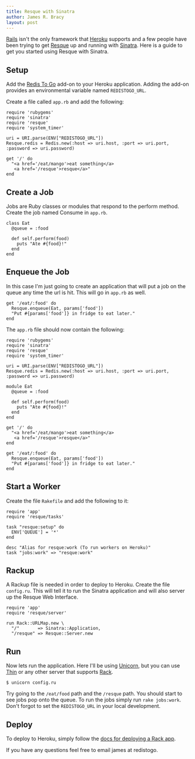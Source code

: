 ```yaml
---
title: Resque with Sinatra
author: James R. Bracy
layout: post
---
```


[Rails](http://rubyonrails.org/) isn't the only framework that [Heroku](http://heroku.com/)
supports and a few people have been trying to get [Resque](http://github.com/defunkt/resque)
up and running with [Sinatra](http://www.sinatrarb.com/). Here is a guide to
get you started using Resque with Sinatra.

## Setup

Add the [Redis To Go](http://redistogo.com) add-on to your Heroku application.
Adding the add-on provides an environmental variable named `REDISTOGO_URL`.

Create a file called `app.rb` and add the following:

    require 'rubygems'
    require 'sinatra'
    require 'resque'
    require 'system_timer'
    
    uri = URI.parse(ENV["REDISTOGO_URL"])
    Resque.redis = Redis.new(:host => uri.host, :port => uri.port, :password => uri.password)
    
    get '/' do
      "<a href='/eat/mango'>eat something</a>
       <a href='/resque'>resque</a>"
    end

## Create a Job

Jobs are Ruby classes or modules that respond to the perform method. Create
the job named Consume in `app.rb`.
    
    class Eat
      @queue = :food
    
      def self.perform(food)
        puts "Ate #{food}!"
      end
    end

## Enqueue the Job

In this case I'm just going to create an application that will put a job on
the queue any time the url is hit. This will go in `app.rb` as well.

    get '/eat/:food' do
      Resque.enqueue(Eat, params['food'])
      "Put #{params['food']} in fridge to eat later."
    end
    
The `app.rb` file should now contain the following:

    require 'rubygems'
    require 'sinatra'
    require 'resque'
    require 'system_timer'

    uri = URI.parse(ENV["REDISTOGO_URL"])
    Resque.redis = Redis.new(:host => uri.host, :port => uri.port, :password => uri.password)

    module Eat
      @queue = :food

      def self.perform(food)
        puts "Ate #{food}!"
      end
    end

    get '/' do
      "<a href='/eat/mango'>eat something</a>
       <a href='/resque'>resque</a>"
    end

    get '/eat/:food' do
      Resque.enqueue(Eat, params['food'])
      "Put #{params['food']} in fridge to eat later."
    end

## Start a Worker

Create the file `Rakefile` and add the following to it:

    require 'app'
    require 'resque/tasks'

    task "resque:setup" do
      ENV['QUEUE'] = '*'
    end

    desc "Alias for resque:work (To run workers on Heroku)"
    task "jobs:work" => "resque:work"

## Rackup

A Rackup file is needed in order to deploy to Heroku. Create the file
`config.ru`. This will tell it to run the Sinatra application and will also
server up the Resque Web Interface.

    require 'app'
    require 'resque/server'

    run Rack::URLMap.new \
      "/"       => Sinatra::Application,
      "/resque" => Resque::Server.new
    
## Run

Now lets run the application. Here I'll be using [Unicorn](http://unicorn.bogomips.org/),
but you can use [Thin](http://code.macournoyer.com/thin/) or any other server
that supports [Rack](http://rack.rubyforge.org/).

    $ unicorn config.ru

Try going to the `/eat/food` path and the `/resque` path. You should start to
see jobs pop onto the queue. To run the jobs simply run `rake jobs:work`. Don't
forgot to set the `REDISTOGO_URL` in your local development.

## Deploy

To deploy to Heroku, simply follow the [docs for deploying a Rack app](http://docs.heroku.com/rack).

If you have any questions feel free to email james at redistogo.